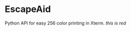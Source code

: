 EscapeAid
=========

Python API for easy 256 color printing in Xterm.
<em color="red"> this is red <em>

